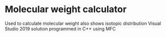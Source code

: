 # Molecular weight calculator
Used to calculate molecular weight also shows isotopic distribution
Visual Studio 2019 solution programmed in C++ using MFC
